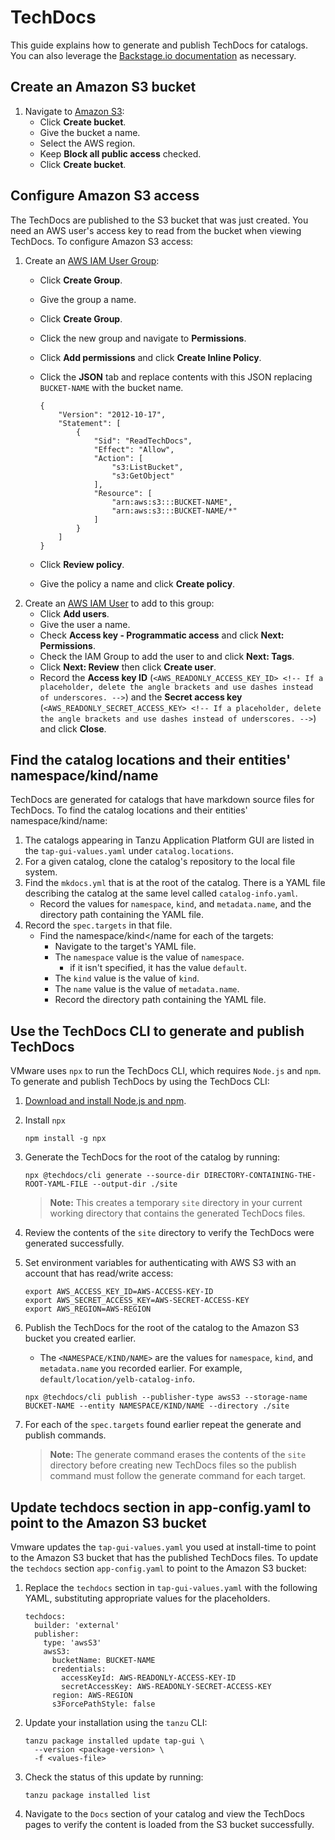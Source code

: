 # TechDocs

This guide explains how to generate and publish TechDocs for catalogs. You can also leverage the [Backstage.io documentation](https://backstage.io/docs/features/techdocs/techdocs-overview) as necessary.

## <a id="create-s3-bucket"></a>Create an Amazon S3 bucket

1. Navigate to [Amazon S3](https://s3.console.aws.amazon.com/s3/home):
    - Click **Create bucket**.
    - Give the bucket a name.
    - Select the AWS region.
    - Keep **Block all public access** checked.
    - Click **Create bucket**.

## <a id="configure-s3-access"></a>Configure Amazon S3 access

The TechDocs are published to the S3 bucket that was just created.
You need an AWS user's access key to read from the bucket when viewing TechDocs.
To configure Amazon S3 access:

1. Create an [AWS IAM User Group](https://console.aws.amazon.com/iamv2/home#/groups):
    - Click **Create Group**.
    - Give the group a name.
    - Click **Create Group**.
    - Click the new group and navigate to **Permissions**.
    - Click **Add permissions** and click **Create Inline Policy**.
    - Click the **JSON** tab and replace contents with this JSON replacing `BUCKET-NAME` with the bucket name.

        ```
        {
            "Version": "2012-10-17",
            "Statement": [
                {
                    "Sid": "ReadTechDocs",
                    "Effect": "Allow",
                    "Action": [
                        "s3:ListBucket",
                        "s3:GetObject"
                    ],
                    "Resource": [
                        "arn:aws:s3:::BUCKET-NAME",
                        "arn:aws:s3:::BUCKET-NAME/*"
                    ]
                }
            ]
        }
        ```

    - Click **Review policy**.
    - Give the policy a name and click **Create policy**.
1. Create an [AWS IAM User](https://console.aws.amazon.com/iamv2/home#/users) to add to this group:
   - Click **Add users**.
   - Give the user a name.
   - Check **Access key - Programmatic access** and click **Next: Permissions**.
   - Check the IAM Group to add the user to and click **Next: Tags**.
   - Click **Next: Review** then click **Create user**.
   - Record the **Access key ID** (`<AWS_READONLY_ACCESS_KEY_ID> <!-- If a placeholder, delete the angle brackets and use dashes instead of underscores. -->`) and the **Secret access key** (`<AWS_READONLY_SECRET_ACCESS_KEY> <!-- If a placeholder, delete the angle brackets and use dashes instead of underscores. -->`) and click **Close**.


## <a id="catalog-locations-and-entities"></a>Find the catalog locations and their entities' namespace/kind/name

TechDocs are generated for catalogs that have markdown source files for TechDocs.
To find the catalog locations and their entities' namespace/kind/name:

1. The catalogs appearing in Tanzu Application Platform GUI are listed in the `tap-gui-values.yaml` under `catalog.locations`.
1. For a given catalog, clone the catalog's repository to the local file system.
1. Find the `mkdocs.yml` that is at the root of the catalog. There is a YAML file describing the catalog at the same level called `catalog-info.yaml`.
    - Record the values for `namespace`, `kind`, and `metadata.name`, and the directory path containing the YAML file.
1. Record the `spec.targets` in that file.
    - Find the namespace/kind</name for each of the targets:
        - Navigate to the target's YAML file.
        - The `namespace` value is the value of `namespace`.
            - if it isn't specified, it has the value `default`.
        - The `kind` value is the value of `kind`.
        - The `name` value is the value of `metadata.name`.
        - Record the directory path containing the YAML file.

## <a id="use-techdocs-cli"></a>Use the TechDocs CLI to generate and publish TechDocs

VMware uses `npx` to run the TechDocs CLI, which requires `Node.js` and `npm`.
To generate and publish TechDocs by using the TechDocs CLI:

1. [Download and install Node.js and npm](https://docs.npmjs.com/downloading-and-installing-node-js-and-npm).
1. Install `npx`

    ```
    npm install -g npx
    ```

1. Generate the TechDocs for the root of the catalog by running:

    ```
    npx @techdocs/cli generate --source-dir DIRECTORY-CONTAINING-THE-ROOT-YAML-FILE --output-dir ./site
    ```

    >**Note:** This creates a temporary `site` directory in your current working directory that contains the generated TechDocs files.

1. Review the contents of the `site` directory to verify the TechDocs were generated successfully.
1. Set environment variables for authenticating with AWS S3 with an account that has read/write access:

    ```
    export AWS_ACCESS_KEY_ID=AWS-ACCESS-KEY-ID
    export AWS_SECRET_ACCESS_KEY=AWS-SECRET-ACCESS-KEY
    export AWS_REGION=AWS-REGION
    ```

1. Publish the TechDocs for the root of the catalog to the Amazon S3 bucket you created earlier.
    - The `<NAMESPACE/KIND/NAME>` are the values for `namespace`, `kind`, and `metadata.name` you recorded earlier.
    For example, `default/location/yelb-catalog-info`.

    ```
    npx @techdocs/cli publish --publisher-type awsS3 --storage-name BUCKET-NAME --entity NAMESPACE/KIND/NAME --directory ./site
    ```

1. For each of the `spec.targets` found earlier repeat the generate and publish commands.

    >**Note:** The generate command erases the contents of the `site` directory before creating new TechDocs files so the publish command must follow the generate command for each target.

## <a id="update-app-config.yaml"></a>Update techdocs section in app-config.yaml to point to the Amazon S3 bucket

Vmware updates the `tap-gui-values.yaml` you used at install-time to point to the Amazon S3 bucket that has the published TechDocs files.
To update the `techdocs` section `app-config.yaml` to point to the Amazon S3 bucket:

1. Replace the `techdocs` section in `tap-gui-values.yaml` with the following YAML, substituting appropriate values for the placeholders.

    ```
    techdocs:
      builder: 'external'
      publisher:
        type: 'awsS3'
        awsS3:
          bucketName: BUCKET-NAME
          credentials:
            accessKeyId: AWS-READONLY-ACCESS-KEY-ID
            secretAccessKey: AWS-READONLY-SECRET-ACCESS-KEY
          region: AWS-REGION
          s3ForcePathStyle: false
    ```

1. Update your installation using the `tanzu` CLI:

    ```
    tanzu package installed update tap-gui \
      --version <package-version> \
      -f <values-file>
    ```

1. Check the status of this update by running:

    ```
    tanzu package installed list
    ```

1. Navigate to the `Docs` section of your catalog and view the TechDocs pages to verify the content is loaded from the S3 bucket successfully.
